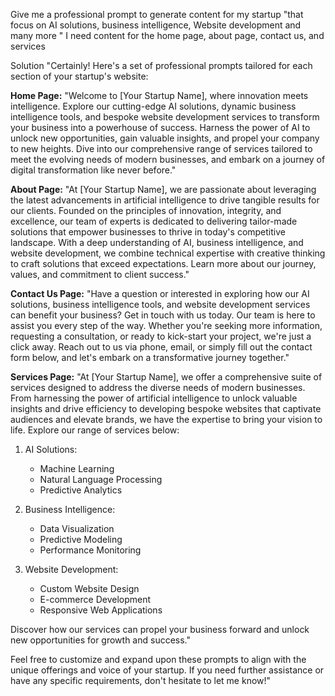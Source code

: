 Give me a professional prompt to generate content for my startup "that focus on AI solutions, business intelligence, Website development and many more " I need content for the home page, about page, contact us, and services

Solution "Certainly! Here's a set of professional prompts tailored for each section of your startup's website:

**Home Page:**
"Welcome to [Your Startup Name], where innovation meets intelligence. Explore our cutting-edge AI solutions, dynamic business intelligence tools, and bespoke website development services to transform your business into a powerhouse of success. Harness the power of AI to unlock new opportunities, gain valuable insights, and propel your company to new heights. Dive into our comprehensive range of services tailored to meet the evolving needs of modern businesses, and embark on a journey of digital transformation like never before."

**About Page:**
"At [Your Startup Name], we are passionate about leveraging the latest advancements in artificial intelligence to drive tangible results for our clients. Founded on the principles of innovation, integrity, and excellence, our team of experts is dedicated to delivering tailor-made solutions that empower businesses to thrive in today's competitive landscape. With a deep understanding of AI, business intelligence, and website development, we combine technical expertise with creative thinking to craft solutions that exceed expectations. Learn more about our journey, values, and commitment to client success."

**Contact Us Page:**
"Have a question or interested in exploring how our AI solutions, business intelligence tools, and website development services can benefit your business? Get in touch with us today. Our team is here to assist you every step of the way. Whether you're seeking more information, requesting a consultation, or ready to kick-start your project, we're just a click away. Reach out to us via phone, email, or simply fill out the contact form below, and let's embark on a transformative journey together."

**Services Page:**
"At [Your Startup Name], we offer a comprehensive suite of services designed to address the diverse needs of modern businesses. From harnessing the power of artificial intelligence to unlock valuable insights and drive efficiency to developing bespoke websites that captivate audiences and elevate brands, we have the expertise to bring your vision to life. Explore our range of services below:

1. AI Solutions:
   - Machine Learning
   - Natural Language Processing
   - Predictive Analytics

2. Business Intelligence:
   - Data Visualization
   - Predictive Modeling
   - Performance Monitoring

3. Website Development:
   - Custom Website Design
   - E-commerce Development
   - Responsive Web Applications

Discover how our services can propel your business forward and unlock new opportunities for growth and success."

Feel free to customize and expand upon these prompts to align with the unique offerings and voice of your startup. If you need further assistance or have any specific requirements, don't hesitate to let me know!"